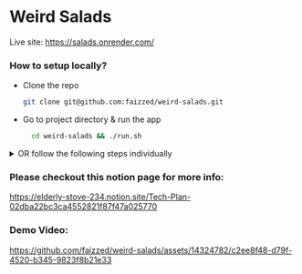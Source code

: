 # Weird Salads

Live site: https://salads.onrender.com/

### How to setup locally?
- Clone the repo
  ```bash
  git clone git@github.com:faizzed/weird-salads.git
  ```
  
- Go to project directory & run the app
  ```bash
    cd weird-salads && ./run.sh
    ```

<details>
    <summary>OR follow the following steps individually</summary>

  - Install rails dependencies

      ```bash
        bundle install
      ```  
  
  - Install yarn dependencies
    ```bash
      yarn
    ```
  
  - Create database, migrations and seeds
    ```bash
      rails db:create
      rails db:migrate
      rails db:seed
    ```
  - create the react js bundle
      ```bash
      ./bin/shakapacker
      ```
  
  - run the rails server from project directory
      ```bash
      rails s -p 3002
      ```
</details>


### Please checkout this notion page for more info:
https://elderly-stove-234.notion.site/Tech-Plan-02dba22bc3ca4552821f87f47a025770

### Demo Video:



https://github.com/faizzed/weird-salads/assets/14324782/c2ee8f48-d79f-4520-b345-9823f8b21e33




